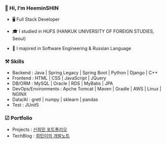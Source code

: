 ### 👋 Hi, I’m HeeminSHIN
* 🖥️ Full Stack Developer

* 🎓 I studied in HUFS (HANKUK UNIVERSITY OF FOREIGN STUDIES, Seoul) 

* 📃 I majored in Software Engineering & Russian Language 


### ⚒️ Skills
* Backend : Java | Spring Legacy | Spring Boot | Python | Django | C++
* Frontend : HTML | CSS | JavaScript | JQuery
* DB/ORM : MySQL | Oracle | RDS | MyBatis | JPA 
* DevOps/Environments : Apche Tomcat | Maven | Gradle | AWS | Linux | NGINX
* Data/AI : gretl | numpy | sklearn | pandas
* Test : JUnit5 

### ☑ Portfolio
* Projects : [신희민 포트폴리오](https://github.com/Vida0822/portfolio?tab=readme-ov-file#%EC%8B%A0%ED%9D%AC%EB%AF%BC-%ED%8F%AC%ED%8A%B8%ED%8F%B4%EB%A6%AC%EC%98%A4)
* TechBlog : [희민이의 개발노트](https://vida0822.github.io/categories/)
